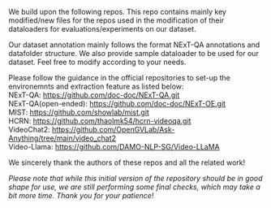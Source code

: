 We build upon the following repos. This repo contains mainly key modified/new files for the repos used in the modification of their dataloaders for evaluations/experiments on our dataset.

Our dataset annotation mainly follows the format NExT-QA annotations and datafolder structure. We also provide sample dataloader to be used for our dataset. Feel free to modify according to your needs.

Please follow the guidance in the official repositories to set-up the environemnts and extraction feature as listed below:\
NExT-QA:
https://github.com/doc-doc/NExT-QA.git \
NExT-QA(open-ended):
https://github.com/doc-doc/NExT-OE.git \
MIST:
https://github.com/showlab/mist.git \
HCRN:
https://github.com/thaolmk54/hcrn-videoqa.git \
VideoChat2: 
https://github.com/OpenGVLab/Ask-Anything/tree/main/video_chat2 \
Video-Llama: 
https://github.com/DAMO-NLP-SG/Video-LLaMA 

We sincerely thank the authors of these repos and all the related work!

*Please note that while this initial version of the repository should be in good shape for use, we are still performing some final checks, which may take a bit more time. Thank you for your patience!*
